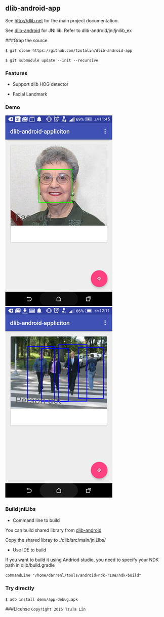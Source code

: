 ## dlib-android-app


See http://dlib.net for the main project documentation.

See [dlib-android](https://github.com/tzutalin/dlib-android) for JNI lib. Refer to dlib-android/jni/jnilib_ex


###Grap the source

`$ git clone https://github.com/tzutalin/dlib-android-app`

`$ git submodule update --init --recursive`

### Features
* Support dlib HOG detector

* Facial Landmark

### Demo
![](demo/demo1.png)
![](demo/demo2.png)

### Build jniLibs
* Command line to build

You can build shared library from [dlib-android](https://github.com/tzutalin/dlib-android)

Copy the shared libray to ./dlib/src/main/jniLibs/

* Use IDE to build

If you want to build it using Andriod studio, you need to specify your NDK path in dlib/build.gradle

`commandLine "/home/darrenl/tools/android-ndk-r10e/ndk-build"`

### Try directly
`$ adb install demo/app-debug.apk`

###License
`Copyright 2015 TzuTa Lin`
